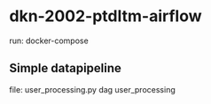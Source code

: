 # dkn-2002-ptdltm-airflow

run:
docker-compose

## Simple datapipeline
file: user_processing.py
dag user_processing
